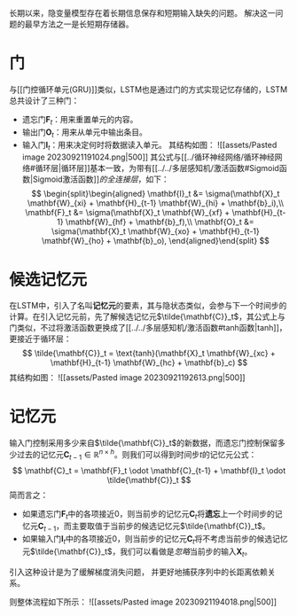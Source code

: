 长期以来，隐变量模型存在着长期信息保存和短期输入缺失的问题。 解决这一问题的最早方法之一是长短期存储器。

# 门
与[[门控循环单元(GRU)]]类似，LSTM也是通过门的方式实现记忆存储的，LSTM总共设计了三种门：
- 遗忘门$\mathbf{F}_t$：用来重置单元的内容。
- 输出门$\mathbf{O}_t$：用来从单元中输出条目。
- 输入门$\mathbf{I}_t$：用来决定何时将数据读入单元。
其结构如图：
![[assets/Pasted image 20230921191024.png|500]]
其公式与[[../循环神经网络/循环神经网络#循环层|循环层]]基本一致，为带有[[../../多层感知机/激活函数#Sigmoid函数|Sigmoid激活函数]]*的全连接层*，如下：
$$
\begin{split}\begin{aligned}
\mathbf{I}_t &= \sigma(\mathbf{X}_t \mathbf{W}_{xi} + \mathbf{H}_{t-1} \mathbf{W}_{hi} + \mathbf{b}_i),\\
\mathbf{F}_t &= \sigma(\mathbf{X}_t \mathbf{W}_{xf} + \mathbf{H}_{t-1} \mathbf{W}_{hf} + \mathbf{b}_f),\\
\mathbf{O}_t &= \sigma(\mathbf{X}_t \mathbf{W}_{xo} + \mathbf{H}_{t-1} \mathbf{W}_{ho} + \mathbf{b}_o),
\end{aligned}\end{split}
$$
# 候选记忆元
在LSTM中，引入了名叫**记忆元**的要素，其与隐状态类似，会参与下一个时间步的计算。在引入记忆元前，先了解候选记忆元$\tilde{\mathbf{C}}_t$，其公式上与门类似，不过将激活函数更换成了[[../../多层感知机/激活函数#tanh函数|tanh]]，更接近于循环层：
$$
\tilde{\mathbf{C}}_t = \text{tanh}(\mathbf{X}_t \mathbf{W}_{xc} + \mathbf{H}_{t-1} \mathbf{W}_{hc} + \mathbf{b}_c)
$$
其结构如图：
![[assets/Pasted image 20230921192613.png|500]]

# 记忆元
输入门控制采用多少来自$\tilde{\mathbf{C}}_t$的新数据，而遗忘门控制保留多少过去的记忆元$\mathbf{C}_{t-1} \in \mathbb{R}^{n \times h}$。则我们可以得到时间步$t$的记忆元公式：
$$
\mathbf{C}_t = \mathbf{F}_t \odot \mathbf{C}_{t-1} + \mathbf{I}_t \odot \tilde{\mathbf{C}}_t
$$
简而言之：
- 如果遗忘门$\mathbf{F}_t$中的各项接近0，则当前步的记忆元$\mathbf{C}_t$将**遗忘**上一个时间步的记忆元$\mathbf{C}_{t-1}$，而主要取值于当前步的候选记忆元$\tilde{\mathbf{C}}_t$。
- 如果输入门$\mathbf{I}_t$中的各项接近0，则当前步的记忆元$\mathbf{C}_t$将不考虑当前步的候选记忆元$\tilde{\mathbf{C}}_t$，我们可以看做是*忽略*当前步的输入$\mathbf{X}_t$。

引入这种设计是为了缓解梯度消失问题， 并更好地捕获序列中的长距离依赖关系。

则整体流程如下所示：
![[assets/Pasted image 20230921194018.png|500]]

